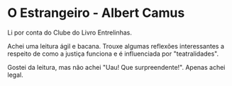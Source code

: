 # O Estrangeiro - Albert Camus

Li por conta do Clube do Livro Entrelinhas.

Achei uma leitura ágil e bacana. Trouxe algumas reflexões interessantes a respeito de como a justiça funciona e é influenciada por "teatralidades".

Gostei da leitura, mas não achei "Uau! Que surpreendente!". Apenas achei legal.
